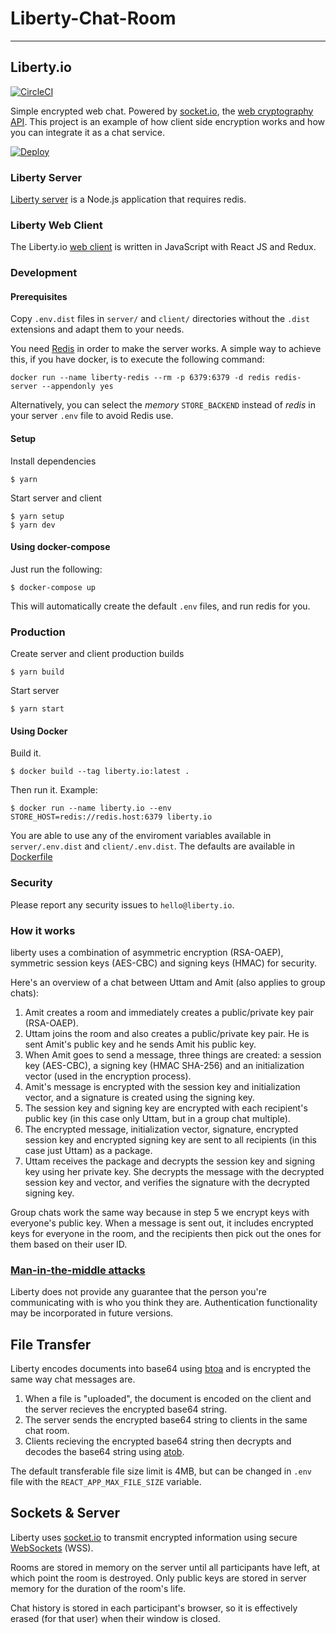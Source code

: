 # Liberty-Chat-Room
----------------------------------------------------------------------------------------------------------------------------------
## Liberty.io

[![CircleCI](https://circleci.com/gh/liberty/liberty.io.svg?style=svg)](https://circleci.com/gh/liberty/liberty.io)

Simple encrypted web chat. Powered by [socket.io](http://socket.io), the [web cryptography API](https://developer.mozilla.org/en-US/docs/Web/API/Window/crypto). This project is an example of how client side encryption works and how you can integrate it as a chat service.

[![Deploy](https://www.herokucdn.com/deploy/button.svg)](https://heroku.com/deploy)

### Liberty Server

[Liberty server](/server) is a Node.js application that requires redis.

### Liberty Web Client

The Liberty.io [web client](/client) is written in JavaScript with React JS and Redux.

### Development

#### Prerequisites

Copy `.env.dist` files in `server/` and `client/` directories without the `.dist`
extensions and adapt them to your needs.

You need [Redis](https://redis.io/) in order to make the server works.
A simple way to achieve this, if you have docker, is to execute the following
command:

```
docker run --name liberty-redis --rm -p 6379:6379 -d redis redis-server --appendonly yes
```

Alternatively, you can select the _memory_ `STORE_BACKEND` instead of _redis_
in your server `.env` file to avoid Redis use.

#### Setup

Install dependencies

```
$ yarn
```

Start server and client

```
$ yarn setup
$ yarn dev
```

#### Using docker-compose

Just run the following:

```
$ docker-compose up
```

This will automatically create the default `.env` files, and run redis for you.

### Production

Create server and client production builds

```
$ yarn build
```

Start server

```
$ yarn start
```

#### Using Docker

Build it.

```
$ docker build --tag liberty.io:latest .
```

Then run it. Example:

```
$ docker run --name liberty.io --env STORE_HOST=redis://redis.host:6379 liberty.io
```

You are able to use any of the enviroment variables available in `server/.env.dist` and `client/.env.dist`. The defaults are available in [Dockerfile](Dockerfile)

### Security

Please report any security issues to `hello@liberty.io`.

### How it works

liberty uses a combination of asymmetric encryption (RSA-OAEP), symmetric session keys (AES-CBC) and signing keys (HMAC) for security.

Here's an overview of a chat between Uttam and Amit (also applies to group chats):

1. Amit creates a room and immediately creates a public/private key pair (RSA-OAEP).
2. Uttam joins the room and also creates a public/private key pair. He is sent Amit's public key and he sends Amit his public key.
3. When Amit goes to send a message, three things are created: a session key (AES-CBC), a signing key (HMAC SHA-256) and an initialization vector (used in the encryption process).
4. Amit's message is encrypted with the session key and initialization vector, and a signature is created using the signing key.
5. The session key and signing key are encrypted with each recipient's public key (in this case only Uttam, but in a group chat multiple).
6. The encrypted message, initialization vector, signature, encrypted session key and encrypted signing key are sent to all recipients (in this case just Uttam) as a package.
7. Uttam receives the package and decrypts the session key and signing key using her private key. She decrypts the message with the decrypted session key and vector, and verifies the signature with the decrypted signing key.

Group chats work the same way because in step 5 we encrypt keys with everyone's public key. When a message is sent out, it includes encrypted keys for everyone in the room, and the recipients then pick out the ones for them based on their user ID.

### [Man-in-the-middle attacks](https://en.wikipedia.org/wiki/Man-in-the-middle_attack)

Liberty does not provide any guarantee that the person you're communicating with is who you think they are. Authentication functionality may be incorporated in future versions.

## File Transfer

Liberty encodes documents into base64 using [btoa](https://developer.mozilla.org/en-US/docs/Web/API/WindowBase64/btoa) and is encrypted the same way chat messages are.

1. When a file is "uploaded", the document is encoded on the client and the server recieves the encrypted base64 string.
2. The server sends the encrypted base64 string to clients in the same chat room.
3. Clients recieving the encrypted base64 string then decrypts and decodes the base64 string using [atob](https://developer.mozilla.org/en-US/docs/Web/API/WindowBase64/atob).

The default transferable file size limit is 4MB, but can be changed in `.env` file with the `REACT_APP_MAX_FILE_SIZE` variable.

## Sockets & Server

Liberty uses [socket.io](http://socket.io) to transmit encrypted information using secure [WebSockets](https://en.wikipedia.org/wiki/WebSocket) (WSS).

Rooms are stored in memory on the server until all participants have left, at which point the room is destroyed. Only public keys are stored in server memory for the duration of the room's life.

Chat history is stored in each participant's browser, so it is effectively erased (for that user) when their window is closed.

